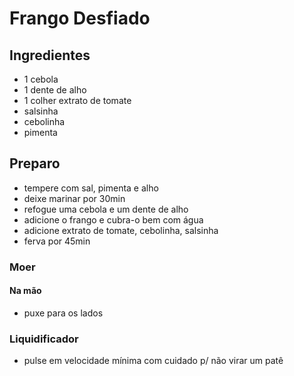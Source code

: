 # Frango Desfiado

## Ingredientes
- 1 cebola
- 1 dente de alho
- 1 colher extrato de tomate
- salsinha
- cebolinha
- pimenta

## Preparo
- tempere com sal, pimenta e alho
- deixe marinar por 30min
- refogue uma cebola e um dente de alho
- adicione o frango e cubra-o bem com água
- adicione extrato de tomate, cebolinha, salsinha
- ferva por 45min

### Moer

#### Na mão
- puxe para os lados
### Liquidificador
- pulse em velocidade mínima com cuidado p/ não virar um patê